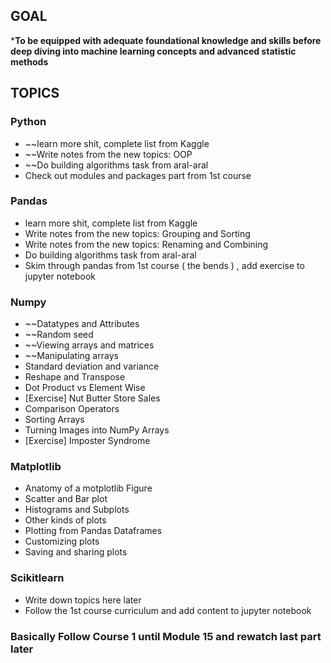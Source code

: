 
## GOAL
***To be equipped with adequate foundational knowledge and skills before deep diving into machine learning concepts and advanced statistic methods**
## TOPICS
### Python
* ~~learn more shit, complete list from Kaggle
* ~~Write notes from the new topics: OOP
* ~~Do building algorithms task from aral-aral
* Check out modules and packages part from 1st course

### Pandas
* learn more shit, complete list from Kaggle
* Write notes from the new topics: Grouping and Sorting
* Write notes from the new topics: Renaming and Combining
* Do building algorithms task from aral-aral
* Skim through pandas from 1st course ( the bends ) , add exercise to jupyter notebook

### Numpy
* ~~Datatypes and Attributes
* ~~Random seed
* ~~Viewing arrays and matrices
* ~~Manipulating arrays
* Standard deviation and variance
* Reshape and Transpose
* Dot Product vs Element Wise
* [Exercise] Nut Butter Store Sales
* Comparison Operators
* Sorting Arrays
* Turning Images into NumPy Arrays
* [Exercise] Imposter Syndrome

### Matplotlib
* Anatomy of a motplotlib Figure
* Scatter and Bar plot
* Histograms and Subplots
* Other kinds of plots
* Plotting from Pandas Dataframes 
* Customizing plots
* Saving and sharing plots

### Scikitlearn
* Write down topics here later 
* Follow the 1st course curriculum and add content to jupyter notebook

### Basically Follow Course 1 until Module 15 and rewatch last part later


